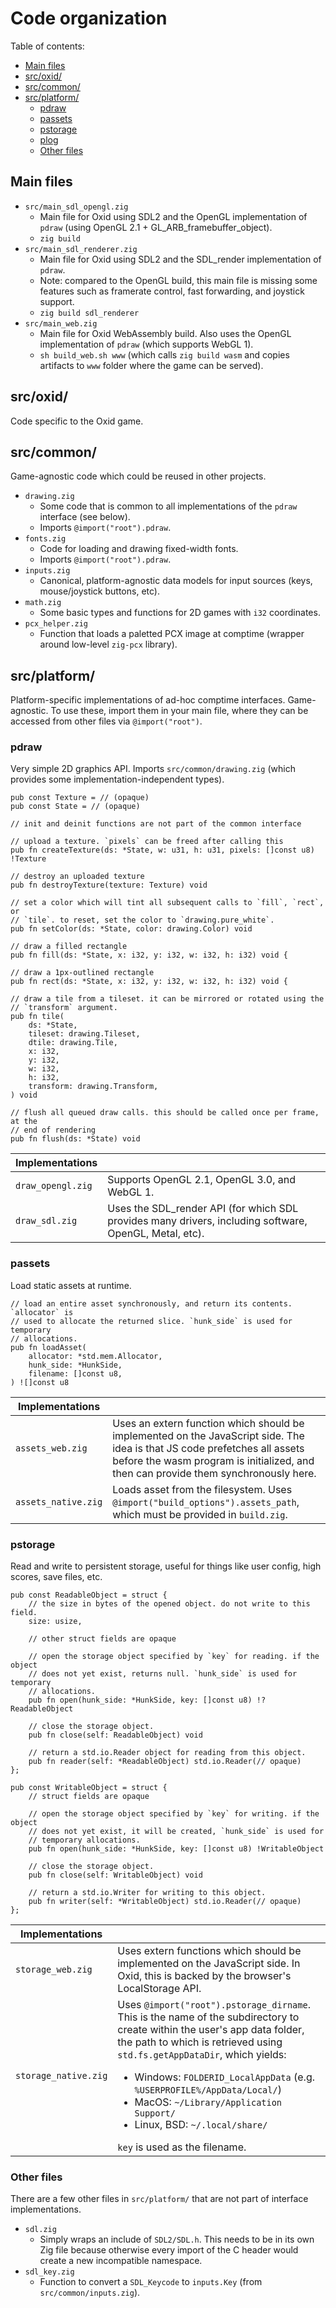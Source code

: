 # Code organization

Table of contents:
* [Main files](#main-files)
* [src/oxid/](#srcoxid)
* [src/common/](#srccommon)
* [src/platform/](#srcplatform)
    * [pdraw](#pdraw)
    * [passets](#passets)
    * [pstorage](#pstorage)
    * [plog](#plog)
    * [Other files](#other-files)

## Main files
* `src/main_sdl_opengl.zig`
    * Main file for Oxid using SDL2 and the OpenGL implementation of `pdraw` (using OpenGL 2.1 + GL_ARB_framebuffer_object).
    * `zig build`
* `src/main_sdl_renderer.zig`
    * Main file for Oxid using SDL2 and the SDL_render implementation of `pdraw`.
    * Note: compared to the OpenGL build, this main file is missing some features such as framerate control, fast forwarding, and joystick support.
    * `zig build sdl_renderer`
* `src/main_web.zig`
    * Main file for Oxid WebAssembly build. Also uses the OpenGL implementation of `pdraw` (which supports WebGL 1).
    * `sh build_web.sh www` (which calls `zig build wasm` and copies artifacts to `www` folder where the game can be served).

## src/oxid/
Code specific to the Oxid game.

## src/common/
Game-agnostic code which could be reused in other projects.

* `drawing.zig`
    * Some code that is common to all implementations of the `pdraw` interface (see below).
    * Imports `@import("root").pdraw`.
* `fonts.zig`
    * Code for loading and drawing fixed-width fonts.
    * Imports `@import("root").pdraw`.
* `inputs.zig`
    * Canonical, platform-agnostic data models for input sources (keys, mouse/joystick buttons, etc).
* `math.zig`
    * Some basic types and functions for 2D games with `i32` coordinates.
* `pcx_helper.zig`
    * Function that loads a paletted PCX image at comptime (wrapper around low-level `zig-pcx` library).

## src/platform/
Platform-specific implementations of ad-hoc comptime interfaces. Game-agnostic. To use these, import them in your main file, where they can be accessed from other files via `@import("root")`.

### pdraw
Very simple 2D graphics API. Imports `src/common/drawing.zig` (which provides some implementation-independent types).

```zig
pub const Texture = // (opaque)
pub const State = // (opaque)

// init and deinit functions are not part of the common interface

// upload a texture. `pixels` can be freed after calling this
pub fn createTexture(ds: *State, w: u31, h: u31, pixels: []const u8) !Texture

// destroy an uploaded texture
pub fn destroyTexture(texture: Texture) void

// set a color which will tint all subsequent calls to `fill`, `rect`, or
// `tile`. to reset, set the color to `drawing.pure_white`.
pub fn setColor(ds: *State, color: drawing.Color) void

// draw a filled rectangle
pub fn fill(ds: *State, x: i32, y: i32, w: i32, h: i32) void {

// draw a 1px-outlined rectangle
pub fn rect(ds: *State, x: i32, y: i32, w: i32, h: i32) void {

// draw a tile from a tileset. it can be mirrored or rotated using the
// `transform` argument.
pub fn tile(
    ds: *State,
    tileset: drawing.Tileset,
    dtile: drawing.Tile,
    x: i32,
    y: i32,
    w: i32,
    h: i32,
    transform: drawing.Transform,
) void

// flush all queued draw calls. this should be called once per frame, at the
// end of rendering
pub fn flush(ds: *State) void
```

| Implementations |   |
|---|---|
| `draw_opengl.zig` | Supports OpenGL 2.1, OpenGL 3.0, and WebGL 1. |
| `draw_sdl.zig` | Uses the SDL_render API (for which SDL provides many drivers, including software, OpenGL, Metal, etc). |

### passets
Load static assets at runtime.

```zig
// load an entire asset synchronously, and return its contents. `allocator` is
// used to allocate the returned slice. `hunk_side` is used for temporary
// allocations.
pub fn loadAsset(
    allocator: *std.mem.Allocator,
    hunk_side: *HunkSide,
    filename: []const u8,
) ![]const u8
```

|Implementations|   |
|---|---|
| `assets_web.zig`| Uses an extern function which should be implemented on the JavaScript side. The idea is that JS code prefetches all assets before the wasm program is initialized, and then can provide them synchronously here. |
| `assets_native.zig` | Loads asset from the filesystem. Uses `@import("build_options").assets_path`, which must be provided in `build.zig`. |


### pstorage
Read and write to persistent storage, useful for things like user config, high scores, save files, etc.

```zig
pub const ReadableObject = struct {
    // the size in bytes of the opened object. do not write to this field.
    size: usize,

    // other struct fields are opaque

    // open the storage object specified by `key` for reading. if the object
    // does not yet exist, returns null. `hunk_side` is used for temporary
    // allocations.
    pub fn open(hunk_side: *HunkSide, key: []const u8) !?ReadableObject

    // close the storage object.
    pub fn close(self: ReadableObject) void

    // return a std.io.Reader object for reading from this object.
    pub fn reader(self: *ReadableObject) std.io.Reader(// opaque)
};

pub const WritableObject = struct {
    // struct fields are opaque

    // open the storage object specified by `key` for writing. if the object
    // does not yet exist, it will be created, `hunk_side` is used for
    // temporary allocations.
    pub fn open(hunk_side: *HunkSide, key: []const u8) !WritableObject

    // close the storage object.
    pub fn close(self: WritableObject) void

    // return a std.io.Writer for writing to this object.
    pub fn writer(self: *WritableObject) std.io.Reader(// opaque)
};
```

| Implementations |   |
|---|---|
| `storage_web.zig` | Uses extern functions which should be implemented on the JavaScript side. In Oxid, this is backed by the browser's LocalStorage API. |
| `storage_native.zig` | Uses `@import("root").pstorage_dirname`. This is the name of the subdirectory to create within the user's app data folder, the path to which is retrieved using `std.fs.getAppDataDir`, which yields:<ul><li> Windows: `FOLDERID_LocalAppData` (e.g. `%USERPROFILE%/AppData/Local/`)<li>MacOS: `~/Library/Application Support/`<li>Linux, BSD: `~/.local/share/`</ul>`key` is used as the filename. |

### Other files
There are a few other files in `src/platform/` that are not part of interface implementations.

* `sdl.zig`
    * Simply wraps an include of `SDL2/SDL.h`. This needs to be in its own Zig file because otherwise every import of the C header would create a new incompatible namespace.
* `sdl_key.zig`
    * Function to convert a `SDL_Keycode` to `inputs.Key` (from `src/common/inputs.zig`).
